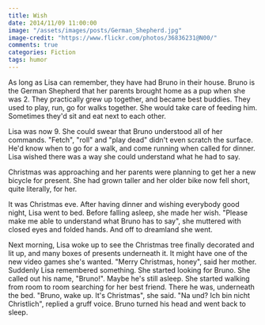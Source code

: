 ```yaml
---
title: Wish
date: 2014/11/09 11:00:00
image: "/assets/images/posts/German_Shepherd.jpg"
image-credit: "https://www.flickr.com/photos/36836231@N00/"
comments: true
categories: Fiction
tags: humor
---
```

As long as Lisa can remember, they have had Bruno in their house.<span class="more"></span> Bruno is the German Shepherd that her parents brought home as a pup when she was 2. They practically grew up together, and became best buddies. They used to play, run, go for walks together. She would take care of feeding him. Sometimes they'd sit and eat next to each other.

Lisa was now 9. She could swear that Bruno understood all of her commands. "Fetch", "roll" and "play dead" didn't even scratch the surface. He'd know when to go for a walk, and come running when called for dinner. Lisa wished there was a way she could understand what he had to say.

Christmas was approaching and her parents were planning to get her a new bicycle for present. She had grown taller and her older bike now fell short, quite literally, for her.

It was Christmas eve. After having dinner and wishing everybody good night, Lisa went to bed. Before falling asleep, she made her wish. "Please make me able to understand what Bruno has to say", she muttered with closed eyes and folded hands. And off to dreamland she went.

Next morning, Lisa woke up to see the Christmas tree finally decorated and lit up, and many boxes of presents underneath it. It might have one of the new video games she's wanted. "Merry Christmas, honey", said her mother. Suddenly Lisa remembered something. She started looking for Bruno. She called out his name, "Bruno!". Maybe he's still asleep. She started walking from room to room searching for her best friend. There he was, underneath the bed. "Bruno, wake up. It's Christmas", she said. "Na und? Ich bin nicht Christlich", replied a gruff voice. Bruno turned his head and went back to sleep.